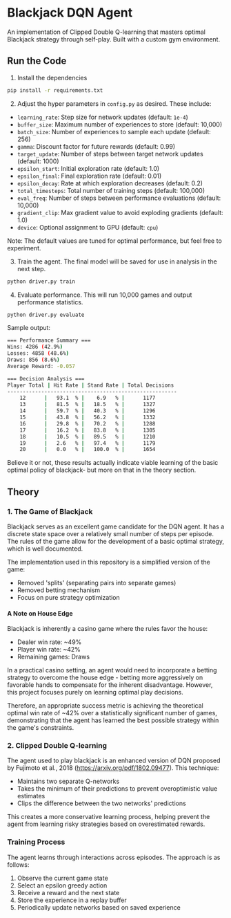 # Blackjack DQN Agent
An implementation of Clipped Double Q-learning that masters optimal Blackjack strategy through self-play. Built with a custom gym environment.

## Run the Code
1. Install the dependencies
```bash
pip install -r requirements.txt
```

2. Adjust the hyper parameters in `config.py` as desired. These include:
  - `learning_rate`: Step size for network updates (default: `1e-4`)
  - `buffer_size`: Maximum number of experiences to store (default: 10,000)
  - `batch_size`: Number of experiences to sample each update (default: 256)
  - `gamma`: Discount factor for future rewards (default: 0.99)
  - `target_update`: Number of steps between target network updates (default: 1000)
  - `epsilon_start`: Initial exploration rate (default: 1.0)
  - `epsilon_final`: Final exploration rate (default: 0.01)
  - `epsilon_decay`: Rate at which exploration decreases (default: 0.2)
  - `total_timesteps`: Total number of training steps (default: 100,000)
  - `eval_freq`: Number of steps between performance evaluations (default: 10,000)
  - `gradient_clip`: Max gradient value to avoid exploding gradients (default: 1.0)
  - `device`: Optional assignment to GPU (default: `cpu`)
  
  Note: The default values are tuned for optimal performance, but feel free to experiment.

3. Train the agent. The final model will be saved for use in analysis in the next step.
```bash
python driver.py train
```

4. Evaluate performance. This will run 10,000 games and output performance statistics. 
```bash
python driver.py evaluate
```

Sample output:
```bash
=== Performance Summary ===
Wins: 4286 (42.9%)
Losses: 4858 (48.6%)
Draws: 856 (8.6%)
Average Reward: -0.057

=== Decision Analysis ===
Player Total | Hit Rate | Stand Rate | Total Decisions
-------------------------------------------------------
    12      |   93.1  % |    6.9   % |      1177      
    13      |   81.5  % |   18.5   % |      1327      
    14      |   59.7  % |   40.3   % |      1296      
    15      |   43.8  % |   56.2   % |      1332      
    16      |   29.8  % |   70.2   % |      1288      
    17      |   16.2  % |   83.8   % |      1305      
    18      |   10.5  % |   89.5   % |      1210      
    19      |   2.6   % |   97.4   % |      1179      
    20      |   0.0   % |   100.0  % |      1654      
```

Believe it or not, these results actually indicate viable learning of the basic optimal policy of blackjack- but more on that in the theory section.

## Theory

### 1. The Game of Blackjack

Blackjack serves as an excellent game candidate for the DQN agent. It has a discrete state space over a relatively small number of steps per episode. The rules of the game allow for the development of a basic optimal strategy, which is well documented.

The implementation used in this repository is a simplified version of the game:
- Removed 'splits' (separating pairs into separate games)
- Removed betting mechanism
- Focus on pure strategy optimization

#### A Note on House Edge
Blackjack is inherently a casino game where the rules favor the house:
- Dealer win rate: ~49%
- Player win rate: ~42%
- Remaining games: Draws

In a practical casino setting, an agent would need to incorporate a betting strategy to overcome the house edge - betting more aggressively on favorable hands to compensate for the inherent disadvantage. However, this project focuses purely on learning optimal play decisions.

Therefore, an appropriate success metric is achieving the theoretical optimal win rate of ~42% over a statistically significant number of games, demonstrating that the agent has learned the best possible strategy within the game's constraints.

### 2. Clipped Double Q-learning
The agent used to play blackjack is an enhanced version of DQN proposed by Fujimoto et al., 2018 (https://arxiv.org/pdf/1802.09477). This technique:
- Maintains two separate Q-networks
- Takes the minimum of their predictions to prevent overoptimistic value estimates
- Clips the difference between the two networks' predictions

This creates a more conservative learning process, helping prevent the agent from learning risky strategies based on overestimated rewards.

### Training Process
The agent learns through interactions across episodes. The approach is as follows:
1. Observe the current game state
2. Select an epsilon greedy action
3. Receive a reward and the next state
4. Store the experience in a replay buffer
5. Periodically update networks based on saved experience




